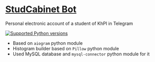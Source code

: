# [StudCabinet Bot](https://t.me/studcabinet_bot)
Personal electronic account of a student of KhPI in Telegram

[![Supported Python versions](https://camo.githubusercontent.com/6f60f4f894479c0b8e48b6f373f1f4f9685be63f/68747470733a2f2f696d672e736869656c64732e696f2f707970692f707976657273696f6e732f61696f6772616d2e7376673f7374796c653d666c61742d737175617265)](/#)

* Based on `aiogram` python module
* Histogram builder based on `Pillow` python module
* Used MySQL database and `mysql-connector` python module for it
